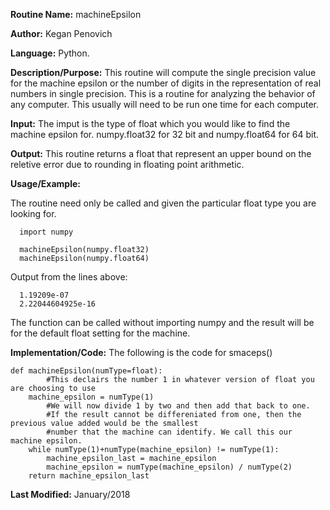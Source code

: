 **Routine Name:**           machineEpsilon

**Author:** Kegan Penovich

**Language:** Python.

**Description/Purpose:** This routine will compute the single precision value for the machine epsilon or the number of digits
in the representation of real numbers in single precision. This is a routine for analyzing the behavior of any computer. This
usually will need to be run one time for each computer.

**Input:** The imput is the type of float which you would like to find the machine epsilon for. numpy.float32 for 32 bit and numpy.float64 for 64 bit.

**Output:** This routine returns a float that represent an upper bound on the reletive error due to rounding in floating point arithmetic.

**Usage/Example:**

The routine need only be called and given the particular float type you are looking for.

      import numpy
      
      machineEpsilon(numpy.float32)
      machineEpsilon(numpy.float64)

Output from the lines above:

      1.19209e-07
      2.22044604925e-16

The function can be called without importing numpy and the result will be for the default float setting for the machine.

**Implementation/Code:** The following is the code for smaceps()

    def machineEpsilon(numType=float): 
            #This declairs the number 1 in whatever version of float you are choosing to use
        machine_epsilon = numType(1)
            #We will now divide 1 by two and then add that back to one.
            #If the result cannot be differeniated from one, then the previous value added would be the smallest
            #number that the machine can identify. We call this our machine epsilon.
        while numType(1)+numType(machine_epsilon) != numType(1):
            machine_epsilon_last = machine_epsilon
            machine_epsilon = numType(machine_epsilon) / numType(2)
        return machine_epsilon_last

**Last Modified:** January/2018
